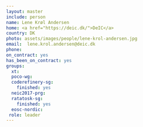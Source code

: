 ```yaml
---
layout: master
include: person
name: Lene Krøl Andersen
home: <a href="https://deic.dk/">DeIC</a>
country: DK
photo: assets/images/people/lene-krol-andersen.jpg
email:  lene.krol.andersen@deic.dk
phone:
on_contract: yes
has_been_on_contract: yes
groups:
  xt:
  poco-wg:
  coderefinery-sg:
    finished: yes
  neic2017-prg:
  ratatosk-sg:
    finished: yes
  eosc-nordic:
 role: leader
---
```

